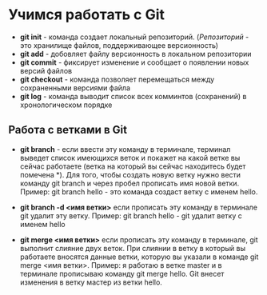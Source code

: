 # Учимся работать с Git

* **git init** - команда создает локальный репозиторий. (*Репозиторий* - это хранилище файлов, поддерживающее версионность)
* **git add** - добовляет файлу версионность в локальном репозитории
 * **git commit** - фиксирует изменение и сообщает о появлении новых версий файлов
* **git checkout** - команда позволяет перемещаться между сохраненными версиями файла
* **git log** - команда выводит список всех комминтов (сохранений) в хронологическом порядке

## Работа с ветками в Git

* **git branch** - если ввести эту команду в терминале, терминал выведет список имеющихся веток и покажет на какой ветке вы сейчас работаете (ветка на который вы сейчас находитесь будет помечена *). Для того, чтобы создать новую ветку нужно вести команду git branch и через пробел прописать имя новой ветки. Пример: git branch hello - это команда создаст ветку с именем hello.

* **git branch -d <имя ветки>** если прописать эту команду в терминале git удалит эту ветку. Пример: git branch hello - git удалит ветку с именем hello
* **git merge <имя ветки>** если прописать эту команду в терминале, git выполнит слияние двух веток. При слиянии в ветку в который вы работаете вносятся данные ветки, которую вы указали в команде git merge <имя ветки>. Пример: я работаю в ветке master и в терминале прописываю команду git merge hello. Git внесет изменения в ветку мастер из ветки hello. 